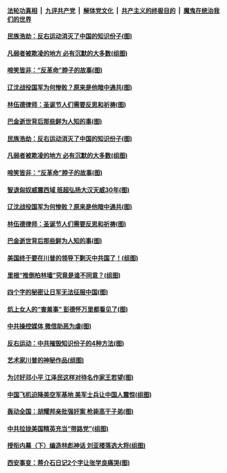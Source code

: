 ####  [法轮功真相](../../../../basic/blob/master/README.md?t=12251702) &nbsp;|&nbsp; [九评共产党](../../../../9ping.md/blob/master/README.md?t=12251702) &nbsp;|&nbsp; [解体党文化](../../../../jtdwh.md/blob/master/README.md?t=12251702)  &nbsp;|&nbsp; [共产主义的终极目的](../../../../gczydzjmd.md/blob/master/README.md?t=12251702) &nbsp;|&nbsp; [魔鬼在统治我们的世界](../../../../mgztzwmdsj.md/blob/master/README.md?t=12251702) 

#### [民族浩劫：反右运动消灭了中国的知识份子(图)](../pages/p6/955953.md?t=12251702) 

#### [凡弱者被欺凌的地方 必有沉默的大多数(组图)](../pages/p6/956637.md?t=12251702) 

#### [啼笑皆非：“反革命”脖子的故事(图)](../pages/p6/956393.md?t=12251702) 

#### [辽沈战役国军为何惨败？原来是他暗中通共(图)](../pages/p6/956816.md?t=12251702) 

#### [林伍德律师：圣诞节人们需要反思和祈祷(图)](../pages/p6/956491.md?t=12251702) 

#### [巴金逝世背后那些鲜为人知的事(图)](../pages/p6/956322.md?t=12251702) 

#### [民族浩劫：反右运动消灭了中国的知识份子(图)](../pages/p6/955953.md?t=12251702) 

#### [凡弱者被欺凌的地方 必有沉默的大多数(组图)](../pages/p6/956637.md?t=12251702) 

#### [啼笑皆非：“反革命”脖子的故事(图)](../pages/p6/956393.md?t=12251702) 

#### [智退匈奴威震西域 班超弘扬大汉天威30年(图)](../pages/p6/956347.md?t=12251702) 

#### [辽沈战役国军为何惨败？原来是他暗中通共(图)](../pages/p6/956816.md?t=12251702) 

#### [林伍德律师：圣诞节人们需要反思和祈祷(图)](../pages/p6/956491.md?t=12251702) 

#### [巴金逝世背后那些鲜为人知的事(图)](../pages/p6/956322.md?t=12251702) 

#### [美国终于要在川普的领导下剿灭中共国了！(组图)](../pages/p6/956348.md?t=12251702) 

#### [里根“推倒柏林墙”究竟是谁不同意？(组图)](../pages/p6/956522.md?t=12251702) 

#### [四个字的秘密让日军无法征服中国(图)](../pages/p6/956352.md?t=12251702) 

#### [炕上女人的“害羞事” 彭德怀万里都看见了(图)](../pages/p6/956119.md?t=12251702) 

#### [中共操控媒体 微信助恶为虐(图)](../pages/p6/956390.md?t=12251702) 

#### [反右运动：中共摧毁知识份子的4种方法(图)](../pages/p6/955944.md?t=12251702) 

#### [艺术家川普的神秘作品(组图)](../pages/p6/954968.md?t=12251702) 

#### [为讨好邓小平 江泽民这样对待名作家王若望(图)](../pages/p6/955258.md?t=12251702) 

#### [中国飞机迫降美空军基地 美军士兵让中国人震惊(组图)](../pages/p6/956346.md?t=12251702) 

#### [轰动全国：胡耀邦亲批强奸案 枪毙高干子弟(图)](../pages/p6/955136.md?t=12251702) 

#### [中共拉拢美国精英充当“带路党”(组图)](../pages/p6/956131.md?t=12251702) 

#### [授衔内幕（下）编造林彪神话 刘亚楼落选大将(组图)](../pages/p6/955606.md?t=12251702) 

#### [西安事变：蒋介石日记2个字让张学良痛哭(图)](../pages/p6/955586.md?t=12251702) 

